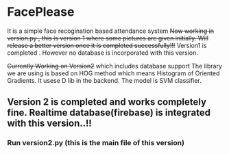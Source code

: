 # FacePlease
It is a simple face recogination based attendance system
~~Now working in version.py , this is version 1 where some pictures are given initially. Will release a better version once it is completed successfully!!!~~
Version1 is completed . However no database is incorporated with this version.

~~Currently Working on Version2~~ which includes database support
The library we are using is based on HOG method which means Histogram of Oriented Gradients. It usese D lib in the backend. The model is SVM classifier.
## Version 2 is completed and works completely fine. Realtime database(firebase) is integrated with this version..!!

### Run version2.py (this is the main file of this version)